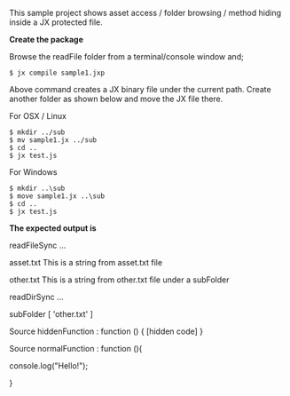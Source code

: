 This sample project shows asset access / folder browsing / method hiding inside a JX protected file.

**Create the package**

Browse the readFile folder from a terminal/console window and;

```$ jx compile sample1.jxp```

Above command creates a JX binary file under the current path. Create another folder as shown below
and move the JX file there.

For OSX / Linux
```
$ mkdir ../sub
$ mv sample1.jx ../sub
$ cd ..
$ jx test.js
```

For Windows
```
$ mkdir ..\sub
$ move sample1.jx ..\sub
$ cd ..
$ jx test.js
```

**The expected output is**

readFileSync ...


asset.txt This is a string from asset.txt file

other.txt This is a string from other.txt file under a subFolder



readDirSync ...


subFolder [ 'other.txt' ]


Source hiddenFunction : function () { [hidden code] }

Source normalFunction : function (){

   console.log("Hello!");

}



